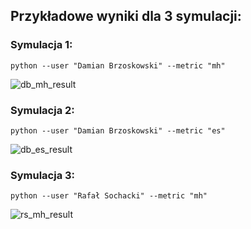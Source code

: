 ## Przykładowe wyniki dla 3 symulacji:

### Symulacja 1:
`python --user "Damian Brzoskowski" --metric "mh"`

![db_mh_result](https://user-images.githubusercontent.com/17493446/142698304-9eaafd9a-7e62-4724-bc8a-ac2a68f1dd3d.png)

### Symulacja 2:
`python --user "Damian Brzoskowski" --metric "es"`

![db_es_result](https://user-images.githubusercontent.com/17493446/142698525-25a2f778-50b4-4dfd-98e0-4bde29e73ddf.png)

### Symulacja 3:
`python --user "Rafał Sochacki" --metric "mh"`

![rs_mh_result](https://user-images.githubusercontent.com/17493446/142698682-db553b7e-0a3f-4834-8da0-e380f4d7fbd5.png)

